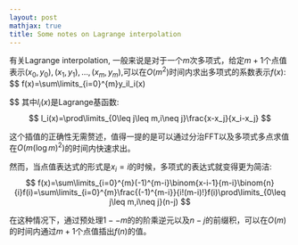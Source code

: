 ```yaml
---
layout: post
mathjax: true
title: Some notes on Lagrange interpolation
---
```


有关Lagrange interpolation, 一般来说是对于一个$m$次多项式，给定$m+1$个点值表示$(x_0,y_0),(x_1,y_1),\dots,(x_m,y_m)$,可以在$O(m^2)$时间内求出多项式的系数表示$f(x)$:
$$
f(x)=\sum\limits_{i=0}^{m}y_il_i(x)

$$
其中$l_i(x)$是Lagrange基函数:
$$
l_i(x)=\prod\limits_{0\leq j\leq m,i\neq j}\frac{x-x_j}{x_i-x_j}
$$


这个插值的正确性无需赘述，值得一提的是可以通过分治FFT以及多项式多点求值在$O(m(\log{m})^2)$的时间内快速求出。

然而，当点值表达式的形式是$x_{i}=i$的时候，多项式的表达式就变得更为简洁:
$$
f(x)=\sum\limits_{i=0}^{m}(-1)^{m-i}\binom{x-i-1}{m-i}\binom{n}{i}f(i)=\sum\limits_{i=0}^{m}\frac{(-1)^{m-i}}{i!(m-i)!}f(i)\prod\limits_{0\leq j\leq m,i\neq j}(n-j)
$$


在这种情况下，通过预处理$1--m$的的阶乘逆元以及$n-j$的前缀积，可以在$O(m)$的时间内通过$m+1$个点值插出$f(n)$的值。
